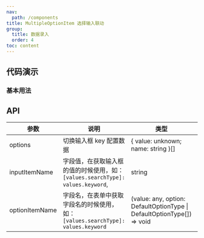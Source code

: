 ```yaml
---
nav:
  path: /components
title: MultipleOptionItem 选择输入联动
group:
  title: 数据录入
  order: 4
toc: content
---
```


## 代码演示

### 基本用法

<code src="./demo/base.tsx"></code>

## API

| 参数           | 说明                                                                            | 类型                                                                   | 默认值     |
| -------------- | ------------------------------------------------------------------------------- | ---------------------------------------------------------------------- | ---------- |
| options        | 切换输入框 key 配置数据                                                         | { value: unknown; name: string }[]                                     | -          |
| inputItemName  | 字段值，在获取输入框的值的时候使用，如：`[values.searchType]: values.keyword`,  | string                                                                 | keyword    |
| optionItemName | 字段名，在表单中获取字段名的时候使用，如：`[values.searchType]: values.keyword` | (value: any, option: DefaultOptionType \| DefaultOptionType[]) => void | searchType |
